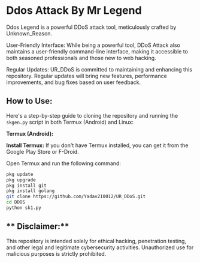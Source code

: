 # **Ddos Attack By Mr Legend**
Ddos Legend is a powerful DDoS attack tool, meticulously crafted by Unknown_Reason.


User-Friendly Interface: While being a powerful tool, DDoS Attack also maintains a user-friendly command-line interface, making it accessible to both seasoned professionals and those new to web hacking.

Regular Updates: UR_DDoS is committed to maintaining and enhancing this repository. Regular updates will bring new features, performance improvements, and bug fixes based on user feedback.

## **How to Use:**

Here's a step-by-step guide to cloning the repository and running the `skgen.py` script in both Termux (Android) and Linux:

**Termux (Android):**

 **Install Termux:**
If you don't have Termux installed, you can get it from the Google Play Store or F-Droid.

Open Termux and run the following command:
   ```bash
   pkg update
   pkg upgrade
   pkg install git
   pkg install golang
   git clone https://github.com/Yadav210012/UR_DDoS.git
   cd DDOS
   python sk1.py
   ```


## ** Disclaimer:** 
This repository is intended solely for ethical hacking, penetration testing, and other legal and legitimate cybersecurity activities. Unauthorized use for malicious purposes is strictly prohibited.
